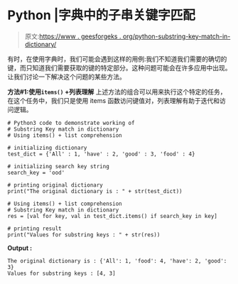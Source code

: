 # Python |字典中的子串关键字匹配

> 原文:[https://www . geesforgeks . org/python-substring-key-match-in-dictionary/](https://www.geeksforgeeks.org/python-substring-key-match-in-dictionary/)

有时，在使用字典时，我们可能会遇到这样的用例:我们不知道我们需要的确切的键，而只知道我们需要获取的键的特定部分。这种问题可能会在许多应用中出现。让我们讨论一下解决这个问题的某些方法。

**方法#1:使用`items()` +列表理解**
上述方法的组合可以用来执行这个特定的任务，在这个任务中，我们只是使用 items 函数访问键值对，列表理解有助于迭代和访问逻辑。

```
# Python3 code to demonstrate working of
# Substring Key match in dictionary
# Using items() + list comprehension

# initializing dictionary
test_dict = {'All' : 1, 'have' : 2, 'good' : 3, 'food' : 4}

# initializing search key string
search_key = 'ood'

# printing original dictionary
print("The original dictionary is : " + str(test_dict))

# Using items() + list comprehension
# Substring Key match in dictionary
res = [val for key, val in test_dict.items() if search_key in key]

# printing result 
print("Values for substring keys : " + str(res))
```

**Output :**

```
The original dictionary is : {'All': 1, 'food': 4, 'have': 2, 'good': 3}
Values for substring keys : [4, 3]

```
